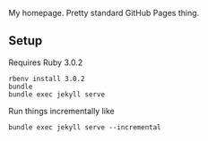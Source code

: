 My homepage.  Pretty standard GitHub Pages thing.  

## Setup

Requires Ruby 3.0.2

```
rbenv install 3.0.2
bundle
bundle exec jekyll serve
```

Run things incrementally like

```
bundle exec jekyll serve --incremental
```